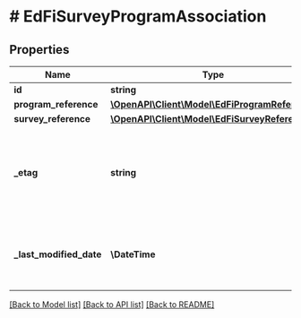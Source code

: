 # # EdFiSurveyProgramAssociation

## Properties

Name | Type | Description | Notes
------------ | ------------- | ------------- | -------------
**id** | **string** |  | [optional]
**program_reference** | [**\OpenAPI\Client\Model\EdFiProgramReference**](EdFiProgramReference.md) |  |
**survey_reference** | [**\OpenAPI\Client\Model\EdFiSurveyReference**](EdFiSurveyReference.md) |  |
**_etag** | **string** | A unique system-generated value that identifies the version of the resource. | [optional]
**_last_modified_date** | **\DateTime** | The date and time the resource was last modified. | [optional]

[[Back to Model list]](../../README.md#models) [[Back to API list]](../../README.md#endpoints) [[Back to README]](../../README.md)
